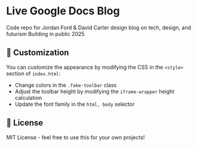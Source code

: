# Live Google Docs Blog

Code repo for Jordan Ford & David Carter design blog on tech, design, and futurism
Building in public 2025

<!--
## ✅ Features

- **Live Editing View** — As you update the document, viewers see changes instantly
- **Google Docs Styling** — Mimics the Docs interface with a lightweight fake toolbar
- **Easy Hosting** — Deploy with GitHub Pages, Vercel, or Netlify
- **Minimal Setup** — Just update one line with your document ID

## 🛠 Setup

1. **Publish your Google Doc**
   - Go to your Google Doc
   - Click `File > Share > Publish to web` or set sharing to "Anyone with the link"
   - Copy the document ID from the URL (it's the long string between /d/ and /edit)

2. **Update the Document ID**
   - Open `index.html`
   - Replace `YOUR_DOCUMENT_ID_HERE` with your actual Google Doc ID
   - The line should look like: `<iframe src="https://docs.google.com/document/d/your-actual-doc-id/edit?usp=sharing"`

3. **Deploy**
   - Upload the files to your preferred hosting service
   - For GitHub Pages:
     - Create a new repository
     - Upload the files
     - Enable GitHub Pages in repository settings

## 🔒 Security Notes

- Make sure your Google Doc is set to "Anyone with the link can view"
- The embedded document will be read-only for visitors
- You can still edit the document through Google Docs directly
-->

## 🎨 Customization

You can customize the appearance by modifying the CSS in the `<style>` section of `index.html`:

- Change colors in the `.fake-toolbar` class
- Adjust the toolbar height by modifying the `iframe-wrapper` height calculation
- Update the font family in the `html, body` selector

## 📝 License

MIT License - feel free to use this for your own projects!
